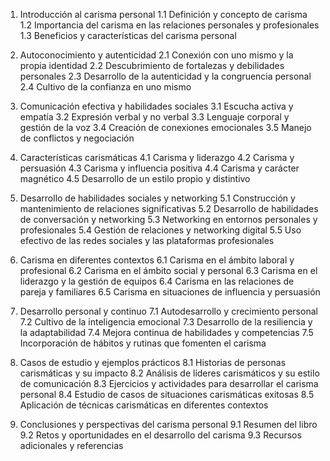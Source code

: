 1. Introducción al carisma personal
   1.1 Definición y concepto de carisma
   1.2 Importancia del carisma en las relaciones personales y profesionales
   1.3 Beneficios y características del carisma personal

2. Autoconocimiento y autenticidad
   2.1 Conexión con uno mismo y la propia identidad
   2.2 Descubrimiento de fortalezas y debilidades personales
   2.3 Desarrollo de la autenticidad y la congruencia personal
   2.4 Cultivo de la confianza en uno mismo

3. Comunicación efectiva y habilidades sociales
   3.1 Escucha activa y empatía
   3.2 Expresión verbal y no verbal
   3.3 Lenguaje corporal y gestión de la voz
   3.4 Creación de conexiones emocionales
   3.5 Manejo de conflictos y negociación

4. Características carismáticas
   4.1 Carisma y liderazgo
   4.2 Carisma y persuasión
   4.3 Carisma y influencia positiva
   4.4 Carisma y carácter magnético
   4.5 Desarrollo de un estilo propio y distintivo

5. Desarrollo de habilidades sociales y networking
   5.1 Construcción y mantenimiento de relaciones significativas
   5.2 Desarrollo de habilidades de conversación y networking
   5.3 Networking en entornos personales y profesionales
   5.4 Gestión de relaciones y networking digital
   5.5 Uso efectivo de las redes sociales y las plataformas profesionales

6. Carisma en diferentes contextos
   6.1 Carisma en el ámbito laboral y profesional
   6.2 Carisma en el ámbito social y personal
   6.3 Carisma en el liderazgo y la gestión de equipos
   6.4 Carisma en las relaciones de pareja y familiares
   6.5 Carisma en situaciones de influencia y persuasión

7. Desarrollo personal y continuo
   7.1 Autodesarrollo y crecimiento personal
   7.2 Cultivo de la inteligencia emocional
   7.3 Desarrollo de la resiliencia y la adaptabilidad
   7.4 Mejora continua de habilidades y competencias
   7.5 Incorporación de hábitos y rutinas que fomenten el carisma

8. Casos de estudio y ejemplos prácticos
   8.1 Historias de personas carismáticas y su impacto
   8.2 Análisis de líderes carismáticos y su estilo de comunicación
   8.3 Ejercicios y actividades para desarrollar el carisma personal
   8.4 Estudio de casos de situaciones carismáticas exitosas
   8.5 Aplicación de técnicas carismáticas en diferentes contextos

9. Conclusiones y perspectivas del carisma personal
   9.1 Resumen del libro
   9.2 Retos y oportunidades en el desarrollo del carisma
   9.3 Recursos adicionales y referencias
